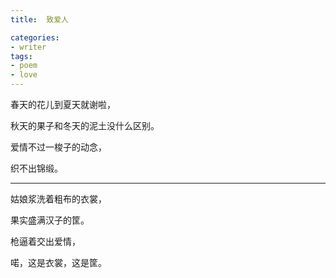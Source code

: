 ```yaml
---
title:  致爱人

categories: 
- writer
tags:
- poem
- love
---
```




春天的花儿到夏天就谢啦，

秋天的果子和冬天的泥土没什么区别。

爱情不过一梭子的动念，

织不出锦缎。

---
姑娘浆洗着粗布的衣裳，

果实盛满汉子的筐。

枪逼着交出爱情，

喏，这是衣裳，这是筐。